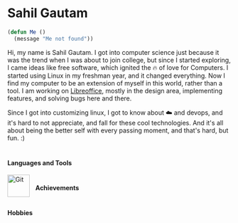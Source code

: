 # Sahil Gautam

```lisp
(defun Me ()
  (message "Me not found"))
```

Hi, my name is Sahil Gautam. I got into computer science just because it was the trend when I was
about to join college, but since I started exploring, I came ideas like free software, which
ignited the :fire: of love for Computers. I started using Linux in my freshman year, and it changed everything.
Now I find my computer to be an extension of myself in this world, rather than a tool. I am working on
[Libreoffice](https://libreoffice.org), mostly in the design area, implementing features, and solving bugs here and there.

Since I got into customizing linux, I got to know about :cloud: and devops, and it's hard to not appreciate,
and fall for these cool technologies. And it's all about being the better self with every passing moment,
and that's hard, but fun. :)

#

#### Languages and Tools

<!-- <img align="left" alt="Java" width="50px" style="padding-right:10px;" src="https://cdn.jsdelivr.net/gh/devicons/devicon/icons/java/java-original.svg"/> -->
<!-- <img align="left" alt="Spring" width="50px" style="padding-right:10px;" src="https://cdn.jsdelivr.net/gh/devicons/devicon/icons/spring/spring-original.svg" /> -->

<!-- <img align="left" alt="Python" width="50px" style="padding-right:10px;" src="https://cdn.jsdelivr.net/gh/devicons/devicon/icons/python/python-plain.svg" /> -->
<!-- <img align="left" alt="TensorFlow" width="50px" style="padding-right:10px;" src="https://cdn.jsdelivr.net/gh/devicons/devicon/icons/tensorflow/tensorflow-original.svg" /> -->
<!-- <br> -->
<!-- <br> -->
<img align="left" alt="Git" width="50px" style="padding-right:10px;" src="https://cdn.jsdelivr.net/gh/devicons/devicon/icons/git/git-original.svg" />
<!-- <img align="left" alt="Linux" width="50px" style="padding-right:10px;" src="https://cdn.jsdelivr.net/gh/devicons/devicon/icons/linux/linux-original.svg" /> -->
<!-- <img align="left" alt="C++" width="50px" style="padding-right:10px;" src="https://cdn.jsdelivr.net/gh/devicons/devicon/icons/cplusplus/cplusplus-line.svg" /> -->
<!-- <img align="left" alt="GitHub" width="50px" style="padding-right:10px;" src="https://cdn.jsdelivr.net/gh/devicons/devicon/icons/github/github-original.svg" /> -->
<!-- <img align="left" alt="Bash" width="50px" style="padding-right:10px;" src="https://cdn.jsdelivr.net/gh/devicons/devicon/icons/bash/bash-original.svg" /> -->
<!-- <img align="left" alt="Neovim" width="50px" style="padding-right:10px;" src="https://static-00.iconduck.com/assets.00/apps-neovim-icon-2048x2048-21jvoi4h.png" /> -->
<!-- <img align="left" alt="Lua" width="50px" style="padding-right:10px;" src="https://upload.wikimedia.org/wikipedia/commons/thumb/c/cf/Lua-Logo.svg/600px-Lua-Logo.svg.png?20150107024942" /> -->
<!-- <br> -->
<!-- <br> -->
<!-- <img align="left" alt="Google Cloud" width="50px" style="padding-right:10px;" src="https://cdn.jsdelivr.net/gh/devicons/devicon/icons/googlecloud/googlecloud-original.svg" /> -->
<!-- <img align="left" alt="Docker" width="50px" style="padding-right:10px;" src="https://cdn.jsdelivr.net/gh/devicons/devicon/icons/docker/docker-original.svg" /> -->
<!-- <img align="left" alt="Kubernetes" width="50px" style="padding-right:10px;" src="https://cdn.jsdelivr.net/gh/devicons/devicon/icons/kubernetes/kubernetes-plain.svg" /> -->
<!-- <img align="left" alt="Ansible" width="50px" style="padding-right:10px;" src="https://cdn.jsdelivr.net/gh/devicons/devicon/icons/ansible/ansible-original.svg" /> -->
<!-- <img align="left" alt="Jenkins" width="50px" style="padding-right:10px;" src="https://cdn.jsdelivr.net/gh/devicons/devicon/icons/jenkins/jenkins-original.svg" /> -->
<!-- <img align="left" alt="" width="50px" style="padding-right:10px;" src="https://cdn.jsdelivr.net/gh/devicons/devicon/icons/groovy/groovy-original.svg" /> -->
<!-- <img align="left" alt="Terraform" width="50px" style="padding-right:10px;" src="https://cdn.jsdelivr.net/gh/devicons/devicon/icons/terraform/terraform-original.svg" /> -->
<!-- <img align="left" alt="Go" width="50px" style="padding-right:10px;" src="https://cdn.jsdelivr.net/gh/devicons/devicon/icons/go/go-original.svg" /> -->
<!---->

#

#### Achievements

<!-- <a href="https://gerrit.libreoffice.org/q/owner:me.sahilgautam%2540gmail.com"> <img align="left" alt="C++" width="190px" style="padding-right:00px;" src="https://upload.wikimedia.org/wikipedia/commons/thumb/0/02/LibreOffice_Logo_Flat.svg/1280px-LibreOffice_Logo_Flat.svg.png"/> </a> -->
<!-- <a href=""> <img align="left" alt="C++" width="390px" style="padding-left:30px;" src="https://upload.wikimedia.org/wikipedia/commons/thumb/e/e2/Google_Summer_of_Code_logo_%282021%29.svg/2560px-Google_Summer_of_Code_logo_%282021%29.svg.png"/> </a> -->

<!-- <br> -->
<!-- <br> -->
<!-- <br> -->
<!-- <img align="left" alt="C++" width="130px" style="padding-right:10px;" src="https://miro.medium.com/v2/resize:fit:1400/1*M9dst5iYa1rB-sGPINGOMg.png" /> -->
<!-- <img align="left" alt="C++" width="130px" style="padding-right:10px;" src="https://miro.medium.com/v2/resize:fit:1400/1*M9dst5iYa1rB-sGPINGOMg.png" /> -->
<!-- <img align="left" alt="C++" width="130px" style="padding-right:10px;" src="https://miro.medium.com/v2/resize:fit:1400/1*M9dst5iYa1rB-sGPINGOMg.png" /> -->
<!-- <img align="left" alt="C++" width="130px" style="padding-right:10px;" src="https://images.credly.com/images/8b8ed108-e77d-4396-ac59-2504583b9d54/twitter_thumb_201604_cka_from_cncfsite__281_29.png" /> -->
<!-- <img align="left" alt="C++" width="130px" style="padding-right:10px;" src="https://images.credly.com/images/8b8ed108-e77d-4396-ac59-2504583b9d54/twitter_thumb_201604_cka_from_cncfsite__281_29.png" /> -->
<!-- <img align="left" alt="C++" width="130px" style="padding-right:10px;" src="https://images.credly.com/images/336eebfc-0ac3-4553-9a67-b402f491f185/azure-administrator-associate-600x600.png" /> -->
<!-- <img align="left" alt="C++" width="130px" style="padding-right:10px;padding-top:20px" src="https://images.credly.com/images/336eebfc-0ac3-4553-9a67-b402f491f185/azure-administrator-associate-600x600.png" /> -->
<!-- <img align="left" alt="C++" width="270px" style="padding-right:10px;padding-top:20px" src="https://images.credly.com/images/fdac57a1-cecc-4790-89da-ac5e6121fef1/linkedin_thumb_image.png" /> -->
<!-- <br> -->
<!-- <br> -->
<!-- <br> -->
<!-- <br> -->
<!-- <br> -->
<!-- <br> -->
<!-- <br> -->
<!-- <br> -->
<!---->
<!-- # -->
<!---->

#

#### Hobbies

<!---->
<!-- <img align="left" alt="C++" width="130px" style="padding-right:10px;" src="https://upload.wikimedia.org/wikipedia/commons/thumb/c/c6/Fireman_badminton_by_mimooh.svg/433px-Fireman_badminton_by_mimooh.svg.png" /> -->
<!-- <img align="left" alt="C++" width="130px" style="padding-right:10px;" src="https://upload.wikimedia.org/wikipedia/commons/3/31/Fireman_swimming_by_mimooh.svg" /> -->
<!-- <br> -->
<!-- <br> -->
<!-- <br> -->
<!-- <br> -->
